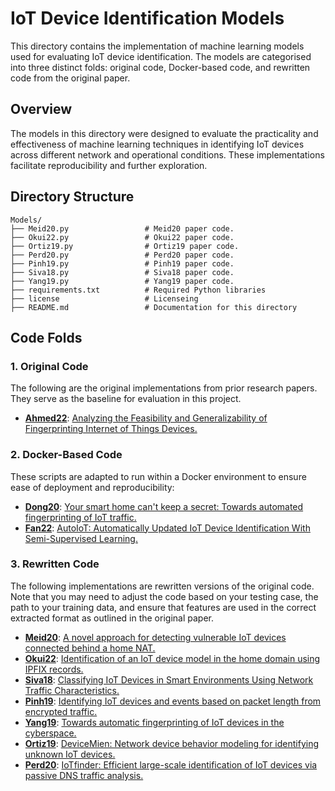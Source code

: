 # IoT Device Identification Models

This directory contains the implementation of machine learning models used for evaluating IoT device identification. The models are categorised into three distinct folds: original code, Docker-based code, and rewritten code from the original paper.

## Overview

The models in this directory were designed to evaluate the practicality and effectiveness of machine learning techniques in identifying IoT devices across different network and operational conditions. These implementations facilitate reproducibility and further exploration.

## Directory Structure

```plaintext
Models/
├── Meid20.py                 # Meid20 paper code.
├── Okui22.py                 # Okui22 paper code.
├── Ortiz19.py                # Ortiz19 paper code.
├── Perd20.py                 # Perd20 paper code.
├── Pinh19.py                 # Pinh19 paper code.
├── Siva18.py                 # Siva18 paper code.
├── Yang19.py                 # Yang19 paper code. 
├── requirements.txt          # Required Python libraries
├── license                   # Licenseing 
├── README.md                 # Documentation for this directory
```

## Code Folds

### 1. **Original Code**
The following are the original implementations from prior research papers. They serve as the baseline for evaluation in this project. 
- **[Ahmed22](https://github.com/dilawer11/iot-device-fingerprinting)**: [Analyzing the Feasibility and Generalizability of Fingerprinting Internet of Things Devices.](https://petsymposium.org/popets/2022/popets-2022-0057.php)

### 2. **Docker-Based Code**
These scripts are adapted to run within a Docker environment to ensure ease of deployment and reproducibility:
- **[Dong20](https://github.com/KiteFlyKid/Your-Smart-Home-Can-t-Keep-a-Secret-Towards-Automated-Fingerprinting-of-IoT-Traffic-with-Neural-Net.git)**: [Your smart home can't keep a secret: Towards automated fingerprinting of IoT traffic.](https://dl.acm.org/doi/abs/10.1145/3320269.3384732)
- **[Fan22](https://github.com/AliceAndBobCandy/AutoIoT.git)**: [AutoIoT: Automatically Updated IoT Device Identification With Semi-Supervised Learning.](https://ieeexplore.ieee.org/abstract/document/9795895)

### 3. **Rewritten Code**
The following implementations are rewritten versions of the original code. Note that you may need to adjust the code based on your testing case, the path to your training data, and ensure that features are used in the correct extracted format as outlined in the original paper.
- **[Meid20](https://github.com/emanmaali/IoTDeviceEvaluation/blob/98dd3f53f2aa3e215c6fe12d8ec0049debed75aa/Models/Meid20.py)**: [A novel approach for detecting vulnerable IoT devices connected behind a home NAT.](https://www.sciencedirect.com/science/article/pii/S0167404820302418)
- **[Okui22](https://github.com/emanmaali/IoTDeviceEvaluation/blob/98dd3f53f2aa3e215c6fe12d8ec0049debed75aa/Models/Okui22.py)**: [Identification of an IoT device model in the home domain using IPFIX records.](https://ieeexplore.ieee.org/abstract/document/9842469)
- **[Siva18](https://github.com/emanmaali/IoTDeviceEvaluation/blob/98dd3f53f2aa3e215c6fe12d8ec0049debed75aa/Models/Siva18.py)**: [Classifying IoT Devices in Smart Environments Using Network Traffic Characteristics.](https://ieeexplore.ieee.org/abstract/document/8440758)
- **[Pinh19](https://github.com/emanmaali/IoTDeviceEvaluation/blob/98dd3f53f2aa3e215c6fe12d8ec0049debed75aa/Models/Pinh19.py)**: [Identifying IoT devices and events based on packet length from encrypted traffic.](https://www.sciencedirect.com/science/article/abs/pii/S0140366419300052)
- **[Yang19](https://github.com/emanmaali/IoTDeviceEvaluation/blob/98dd3f53f2aa3e215c6fe12d8ec0049debed75aa/Models/Yang19.py)**: [Towards automatic fingerprinting of IoT devices in the cyberspace.](https://www.sciencedirect.com/science/article/abs/pii/S1389128618306856)
- **[Ortiz19](https://github.com/emanmaali/IoTDeviceEvaluation/blob/98dd3f53f2aa3e215c6fe12d8ec0049debed75aa/Models/Ortiz19.py)**: [DeviceMien: Network device behavior modeling for identifying unknown IoT devices.](https://dl.acm.org/doi/abs/10.1145/3302505.3310073)
- **[Perd20](https://github.com/emanmaali/IoTDeviceEvaluation/blob/98dd3f53f2aa3e215c6fe12d8ec0049debed75aa/Models/Perd20.py)**: [IoTfinder: Efficient large-scale identification of IoT devices via passive DNS traffic analysis.](https://ieeexplore.ieee.org/abstract/document/9230403)
